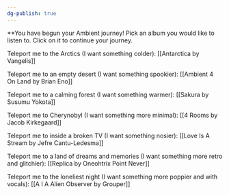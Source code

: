 ```yaml
---
dg-publish: true
---
```

**You have begun your Ambient journey! Pick an album you would like to listen to. Click on it to continue your journey.

Teleport me to the Arctics (I want something colder):
[[Antarctica by Vangelis]]

Teleport me to an empty desert (I want something spookier):
[[Ambient 4 On Land by Brian Eno]]

Teleport me to a calming forest (I want something warmer):
[[Sakura by Susumu Yokota]]

Teleport me to Cherynobyl (I want something more minimal):
[[4 Rooms by Jacob Kirkegaard]]

Teleport me to inside a broken TV (I want something nosier):
[[Love Is A Stream by Jefre Cantu-Ledesma]]

Teleport me to a land of dreams and memories (I want something more retro and glitchier):
[[Replica by Oneohtrix Point Never]]

Teleport me to the loneliest night (I want something more poppier and with vocals):
[[A I A Alien Observer by Grouper]]
